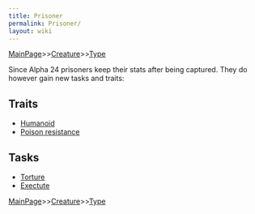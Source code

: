 ```yaml
---
title: Prisoner
permalink: Prisoner/
layout: wiki
---
```


[MainPage](/keeperrl_wiki/ "wikilink")>>[Creature](/keeperrl_wiki/Creature_Guide "wikilink")>>[Type](/keeperrl_wiki/Type "wikilink")

Since Alpha 24 prisoners keep their stats after being captured. They do
however gain new tasks and traits:

Traits
------

-   [Humanoid](/keeperrl_wiki/Humanoid "wikilink")
-   [Poison resistance](/keeperrl_wiki/Poison_Resistance "wikilink")

Tasks
-----

-   [Torture](/keeperrl_wiki/Torture_Room "wikilink")
-   [Exectute](/keeperrl_wiki/Prisoner_Head "wikilink")

[MainPage](/keeperrl_wiki/ "wikilink")>>[Creature](/keeperrl_wiki/Creature_Guide "wikilink")>>[Type](/keeperrl_wiki/Type "wikilink")


